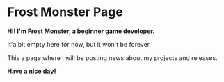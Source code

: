 # Frost Monster Page

**Hi! I'm Frost Monster, a beginner game developer.**

It'a bit empty here for now, but it won't be forever.

This a page where I will be posting news about my projects and releases.

**Have a nice day!**
